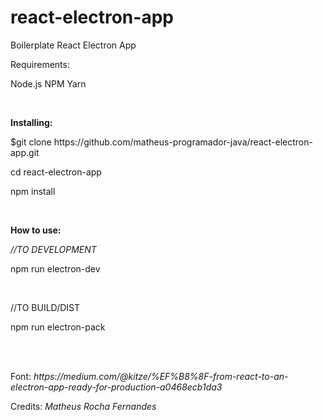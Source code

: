 # react-electron-app
Boilerplate React Electron App
</br>
<p>Requirements:</p>
<p>Node.js NPM Yarn</p>
</br>
<p><b>Installing:</b></p>
<p>$git clone https://github.com/matheus-programador-java/react-electron-app.git</p>
<p>cd react-electron-app</p>
<p>npm install</p>
</br>
<p><b>How to use:</b></p>
<p><i>//TO DEVELOPMENT</i></p>
<p>npm run electron-dev</p>
</br>
<p>//TO BUILD/DIST</p>
<p>npm run electron-pack</p>
</br>
</br>
<p>Font: <i>https://medium.com/@kitze/%EF%B8%8F-from-react-to-an-electron-app-ready-for-production-a0468ecb1da3</i></p>
<p>Credits: <i>Matheus Rocha Fernandes</i></p>
